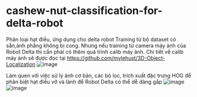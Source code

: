 # cashew-nut-classification-for-delta-robot
Phân loại hạt điều, ứng dụng cho delta robot
Training từ bộ dataset có sẵn,ảnh phẳng không bị cong. Nhưng nếu training từ camera máy ảnh của Robot Delta thì cần phải có thêm quá trình calib máy ảnh. Chi tiết về calib máy ảnh sẽ được đọc tại https://github.com/mylehust/3D-Object-Localization
![image](https://github.com/mylehust/cashew-nut-classification-for-delta-robot/assets/109675981/05471cc4-ebd5-48b9-9aa1-a057ba5f0943)

Làm quen với việc sử lý ảnh cơ bản, các bộ lọc, trích xuất đặc trưng HOG để phân biệt hạt điều vỡ và lành để Robot Delta có thể dễ dàng gắp
![image](https://github.com/mylehust/cashew-nut-classification-for-delta-robot/assets/109675981/b14eb245-cca4-4c3a-941a-a3505b6ca6f5)
![image](https://github.com/mylehust/cashew-nut-classification-for-delta-robot/assets/109675981/d3f7daae-c188-4478-ba67-450a2ae74d59)
